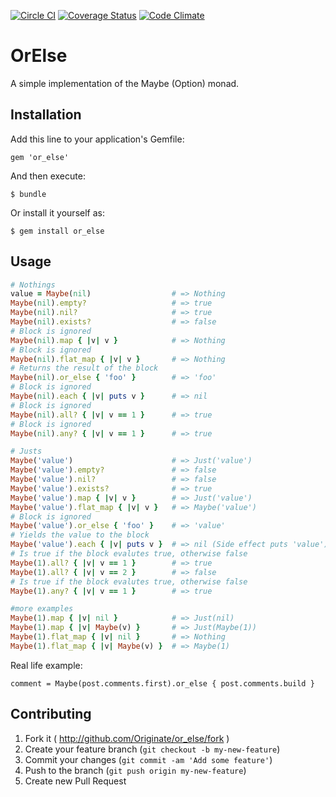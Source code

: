 [![Circle CI](https://circleci.com/gh/Originate/or_else.svg?style=svg)](https://circleci.com/gh/Originate/or_else)
[![Coverage Status](https://coveralls.io/repos/Originate/or_else/badge.svg?branch=master&service=github)](https://coveralls.io/github/Originate/or_else?branch=master)
[![Code Climate](https://codeclimate.com/github/Originate/or_else/badges/gpa.svg)](https://codeclimate.com/github/Originate/or_else)

# OrElse

A simple implementation of the Maybe (Option) monad.

## Installation

Add this line to your application's Gemfile:

    gem 'or_else'

And then execute:

    $ bundle

Or install it yourself as:

    $ gem install or_else

## Usage

```ruby
# Nothings
value = Maybe(nil)                  # => Nothing
Maybe(nil).empty?                   # => true
Maybe(nil).nil?                     # => true
Maybe(nil).exists?                  # => false
# Block is ignored
Maybe(nil).map { |v| v }            # => Nothing
# Block is ignored
Maybe(nil).flat_map { |v| v }       # => Nothing
# Returns the result of the block
Maybe(nil).or_else { 'foo' }        # => 'foo'
# Block is ignored
Maybe(nil).each { |v| puts v }      # => nil
# Block is ignored
Maybe(nil).all? { |v| v == 1 }      # => true
# Block is ignored
Maybe(nil).any? { |v| v == 1 }      # => true

# Justs
Maybe('value')                      # => Just('value')
Maybe('value').empty?               # => false
Maybe('value').nil?                 # => false
Maybe('value').exists?              # => true
Maybe('value').map { |v| v }        # => Just('value')
Maybe('value').flat_map { |v| v }   # => Maybe('value')
# Block is ignored
Maybe('value').or_else { 'foo' }    # => 'value'
# Yields the value to the block
Maybe('value').each { |v| puts v }  # => nil (Side effect puts 'value')
# Is true if the block evalutes true, otherwise false
Maybe(1).all? { |v| v == 1 }        # => true
Maybe(1).all? { |v| v == 2 }        # => false
# Is true if the block evalutes true, otherwise false
Maybe(1).any? { |v| v == 1 }        # => true

#more examples
Maybe(1).map { |v| nil }            # => Just(nil)
Maybe(1).map { |v| Maybe(v) }       # => Just(Maybe(1))
Maybe(1).flat_map { |v| nil }       # => Nothing
Maybe(1).flat_map { |v| Maybe(v) }  # => Maybe(1)
```

Real life example:

```
comment = Maybe(post.comments.first).or_else { post.comments.build }
```

## Contributing

1. Fork it ( http://github.com/Originate/or_else/fork )
2. Create your feature branch (`git checkout -b my-new-feature`)
3. Commit your changes (`git commit -am 'Add some feature'`)
4. Push to the branch (`git push origin my-new-feature`)
5. Create new Pull Request

